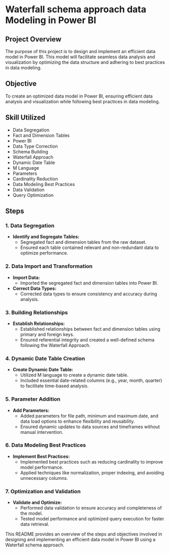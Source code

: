 # Waterfall schema approach data Modeling in Power BI

## Project Overview

The purpose of this project is to design and implement an efficient data model in Power BI. This model will facilitate seamless data analysis and visualization by optimizing the data structure and adhering to best practices in data modeling.

## Objective

To create an optimized data model in Power BI, ensuring efficient data analysis and visualization while following best practices in data modeling.
## Skill Utilized

- Data Segregation
- Fact and Dimension Tables
- Power BI
- Data Type Correction
- Schema Building
- Waterfall Approach
- Dynamic Date Table
- M Language
- Parameters
- Cardinality Reduction
- Data Modeling Best Practices
- Data Validation
- Query Optimization
## Steps

### 1. Data Segregation

- **Identify and Segregate Tables:**
  - Segregated fact and dimension tables from the raw dataset.
  - Ensured each table contained relevant and non-redundant data to optimize performance.

### 2. Data Import and Transformation

- **Import Data:**
  - Imported the segregated fact and dimension tables into Power BI.
- **Correct Data Types:**
  - Corrected data types to ensure consistency and accuracy during analysis.

### 3. Building Relationships

- **Establish Relationships:**
  - Established relationships between fact and dimension tables using primary and foreign keys.
  - Ensured referential integrity and created a well-defined schema following the Waterfall Approach.

### 4. Dynamic Date Table Creation

- **Create Dynamic Date Table:**
  - Utilized M language to create a dynamic date table.
  - Included essential date-related columns (e.g., year, month, quarter) to facilitate time-based analysis.

### 5. Parameter Addition

- **Add Parameters:**
  - Added parameters for file path, minimum and maximum date, and data load options to enhance flexibility and reusability.
  - Ensured dynamic updates to data sources and timeframes without manual intervention.

### 6. Data Modeling Best Practices

- **Implement Best Practices:**
  - Implemented best practices such as reducing cardinality to improve model performance.
  - Applied techniques like normalization, proper indexing, and avoiding unnecessary columns.

### 7. Optimization and Validation

- **Validate and Optimize:**
  - Performed data validation to ensure accuracy and completeness of the model.
  - Tested model performance and optimized query execution for faster data retrieval.


This README provides an overview of the steps and objectives involved in designing and implementing an efficient data model in Power BI using a Waterfall schema approach.
